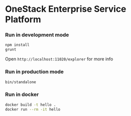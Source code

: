 OneStack Enterprise Service Platform
=========================

### Run in development mode

  ```bash
  npm install
  grunt
  ```

  Open `http://localhost:11020/explorer` for more info


### Run in production mode

  ```bash
  bin/standalone
  ```

### Run in docker

  ```bash
  docker build -t hello .
  docker run --rm -it hello
  ```